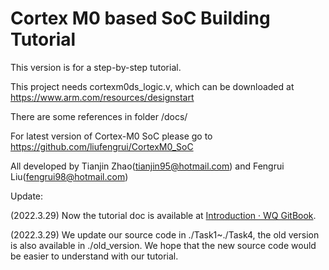 # Cortex M0 based SoC Building Tutorial

This version is for a step-by-step tutorial.

This project needs cortexm0ds_logic.v, which can be downloaded at https://www.arm.com/resources/designstart

There are some references in folder /docs/

For latest version of Cortex-M0 SoC please go to https://github.com/liufengrui/CortexM0_SoC

All developed by Tianjin Zhao(tianjin95@hotmail.com) and Fengrui Liu(fengrui98@hotmail.com)

Update: 

(2022.3.29) Now the tutorial doc is available at [Introduction · WQ GitBook](https://uestcwq.gitee.io/wq-gitbook/).

(2022.3.29) We update our source code in ./Task1~./Task4, the old version is also available in ./old_version. We hope that the new source code would be easier to understand with our tutorial.

